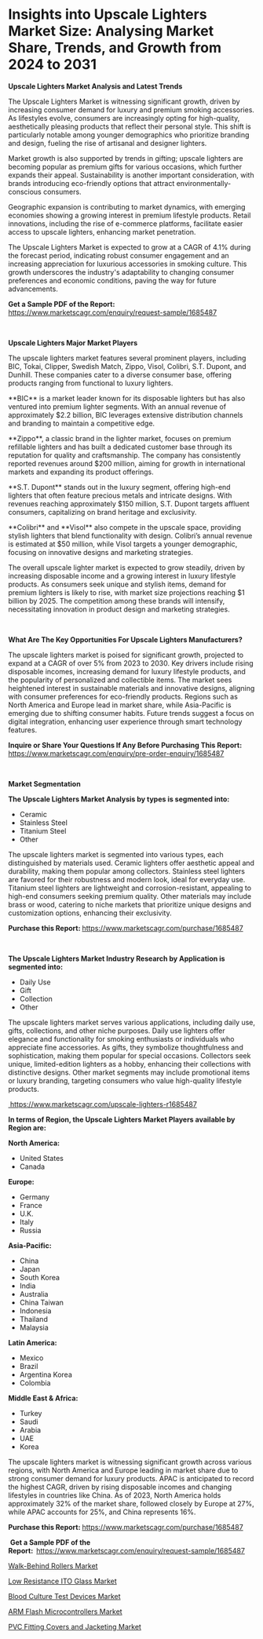 <p><h1>Insights into Upscale Lighters Market Size: Analysing Market Share, Trends, and Growth from 2024 to 2031</h1></p><p><strong>Upscale Lighters Market Analysis and Latest Trends</strong></p>
<p><p>The Upscale Lighters Market is witnessing significant growth, driven by increasing consumer demand for luxury and premium smoking accessories. As lifestyles evolve, consumers are increasingly opting for high-quality, aesthetically pleasing products that reflect their personal style. This shift is particularly notable among younger demographics who prioritize branding and design, fueling the rise of artisanal and designer lighters.</p><p>Market growth is also supported by trends in gifting; upscale lighters are becoming popular as premium gifts for various occasions, which further expands their appeal. Sustainability is another important consideration, with brands introducing eco-friendly options that attract environmentally-conscious consumers.</p><p>Geographic expansion is contributing to market dynamics, with emerging economies showing a growing interest in premium lifestyle products. Retail innovations, including the rise of e-commerce platforms, facilitate easier access to upscale lighters, enhancing market penetration.</p><p>The Upscale Lighters Market is expected to grow at a CAGR of 4.1% during the forecast period, indicating robust consumer engagement and an increasing appreciation for luxurious accessories in smoking culture. This growth underscores the industry's adaptability to changing consumer preferences and economic conditions, paving the way for future advancements.</p></p>
<p><strong>Get a Sample PDF of the Report:&nbsp;</strong> <a href="https://www.marketscagr.com/enquiry/request-sample/1685487?utm_campaign=1285&utm_medium=2&utm_source=Github&utm_content=ia&utm_term=12102024&utm_id=upscale-lighters">https://www.marketscagr.com/enquiry/request-sample/1685487</a></p>
<p>&nbsp;</p>
<p><strong>Upscale Lighters Major Market Players</strong></p>
<p><p>The upscale lighters market features several prominent players, including BIC, Tokai, Clipper, Swedish Match, Zippo, Visol, Colibri, S.T. Dupont, and Dunhill. These companies cater to a diverse consumer base, offering products ranging from functional to luxury lighters.</p><p>**BIC** is a market leader known for its disposable lighters but has also ventured into premium lighter segments. With an annual revenue of approximately $2.2 billion, BIC leverages extensive distribution channels and branding to maintain a competitive edge. </p><p>**Zippo**, a classic brand in the lighter market, focuses on premium refillable lighters and has built a dedicated customer base through its reputation for quality and craftsmanship. The company has consistently reported revenues around $200 million, aiming for growth in international markets and expanding its product offerings.</p><p>**S.T. Dupont** stands out in the luxury segment, offering high-end lighters that often feature precious metals and intricate designs. With revenues reaching approximately $150 million, S.T. Dupont targets affluent consumers, capitalizing on brand heritage and exclusivity.</p><p>**Colibri** and **Visol** also compete in the upscale space, providing stylish lighters that blend functionality with design. Colibri’s annual revenue is estimated at $50 million, while Visol targets a younger demographic, focusing on innovative designs and marketing strategies.</p><p>The overall upscale lighter market is expected to grow steadily, driven by increasing disposable income and a growing interest in luxury lifestyle products. As consumers seek unique and stylish items, demand for premium lighters is likely to rise, with market size projections reaching $1 billion by 2025. The competition among these brands will intensify, necessitating innovation in product design and marketing strategies.</p></p>
<p>&nbsp;</p>
<p><strong>What Are The Key Opportunities For Upscale Lighters Manufacturers?</strong></p>
<p><p>The upscale lighters market is poised for significant growth, projected to expand at a CAGR of over 5% from 2023 to 2030. Key drivers include rising disposable incomes, increasing demand for luxury lifestyle products, and the popularity of personalized and collectible items. The market sees heightened interest in sustainable materials and innovative designs, aligning with consumer preferences for eco-friendly products. Regions such as North America and Europe lead in market share, while Asia-Pacific is emerging due to shifting consumer habits. Future trends suggest a focus on digital integration, enhancing user experience through smart technology features.</p></p>
<p><strong>Inquire or Share Your Questions If Any Before Purchasing This Report:</strong> <a href="https://www.marketscagr.com/enquiry/pre-order-enquiry/1685487?utm_campaign=1285&utm_medium=2&utm_source=Github&utm_content=ia&utm_term=12102024&utm_id=upscale-lighters">https://www.marketscagr.com/enquiry/pre-order-enquiry/1685487</a></p>
<p>&nbsp;</p>
<p><strong>Market Segmentation</strong></p>
<p><strong>The Upscale Lighters Market Analysis by types is segmented into:</strong></p>
<p><ul><li>Ceramic</li><li>Stainless Steel</li><li>Titanium Steel</li><li>Other</li></ul></p>
<p><p>The upscale lighters market is segmented into various types, each distinguished by materials used. Ceramic lighters offer aesthetic appeal and durability, making them popular among collectors. Stainless steel lighters are favored for their robustness and modern look, ideal for everyday use. Titanium steel lighters are lightweight and corrosion-resistant, appealing to high-end consumers seeking premium quality. Other materials may include brass or wood, catering to niche markets that prioritize unique designs and customization options, enhancing their exclusivity.</p></p>
<p><strong>Purchase this Report:&nbsp;</strong><a href="https://www.marketscagr.com/purchase/1685487?utm_campaign=1285&utm_medium=2&utm_source=Github&utm_content=ia&utm_term=12102024&utm_id=upscale-lighters">https://www.marketscagr.com/purchase/1685487</a></p>
<p>&nbsp;</p>
<p><strong>The Upscale Lighters Market Industry Research by Application is segmented into:</strong></p>
<p><ul><li>Daily Use</li><li>Gift</li><li>Collection</li><li>Other</li></ul></p>
<p><p>The upscale lighters market serves various applications, including daily use, gifts, collections, and other niche purposes. Daily use lighters offer elegance and functionality for smoking enthusiasts or individuals who appreciate fine accessories. As gifts, they symbolize thoughtfulness and sophistication, making them popular for special occasions. Collectors seek unique, limited-edition lighters as a hobby, enhancing their collections with distinctive designs. Other market segments may include promotional items or luxury branding, targeting consumers who value high-quality lifestyle products.</p></p>
<p><a href="https://www.marketscagr.com/upscale-lighters-r1685487?utm_campaign=1285&utm_medium=2&utm_source=Github&utm_content=ia&utm_term=12102024&utm_id=upscale-lighters">&nbsp;https://www.marketscagr.com/upscale-lighters-r1685487</a></p>
<p><strong>In terms of Region, the Upscale Lighters Market Players available by Region are:</strong></p>
<p>
    <p> <strong> North America: </strong>
        <ul>
            <li>United States</li>
            <li>Canada</li>
        </ul>
        </p> 
    <p> <strong> Europe: </strong>
        <ul>
            <li>Germany</li>
            <li>France</li>
            <li>U.K.</li>
            <li>Italy</li>
            <li>Russia</li>
        </ul>
        </p> 
    <p> <strong> Asia-Pacific: </strong>
        <ul>
            <li>China</li>
            <li>Japan</li>
            <li>South Korea</li>
            <li>India</li>
            <li>Australia</li>
            <li>China Taiwan</li>
            <li>Indonesia</li>
            <li>Thailand</li>
            <li>Malaysia</li>
        </ul>
        </p> 
    <p> <strong> Latin America: </strong>
        <ul>
            <li>Mexico</li>
            <li>Brazil</li>
            <li>Argentina Korea</li>
            <li>Colombia</li>
        </ul>
        </p> 
    <p> <strong> Middle East & Africa: </strong>
        <ul>
            <li>Turkey</li>
            <li>Saudi</li>
            <li>Arabia</li>
            <li>UAE</li>
            <li>Korea</li>
        </ul>
    </p>
    </p>
<p><p>The upscale lighters market is witnessing significant growth across various regions, with North America and Europe leading in market share due to strong consumer demand for luxury products. APAC is anticipated to record the highest CAGR, driven by rising disposable incomes and changing lifestyles in countries like China. As of 2023, North America holds approximately 32% of the market share, followed closely by Europe at 27%, while APAC accounts for 25%, and China represents 16%.</p></p>
<p><strong>Purchase this Report: </strong><a href="https://www.marketscagr.com/purchase/1685487?utm_campaign=1285&utm_medium=2&utm_source=Github&utm_content=ia&utm_term=12102024&utm_id=upscale-lighters">https://www.marketscagr.com/purchase/1685487</a></p>
<p>&nbsp;<strong>Get a Sample PDF of the Report:&nbsp;&nbsp;</strong><a href="https://www.marketscagr.com/enquiry/request-sample/1685487?utm_campaign=1285&utm_medium=2&utm_source=Github&utm_content=ia&utm_term=12102024&utm_id=upscale-lighters">https://www.marketscagr.com/enquiry/request-sample/1685487</a></p>
<p><strong></strong></p>
<p><p><a href="https://www.linkedin.com/pulse/what-factors-influence-walk-behind-rollers-market-coming-d4yyc?utm_campaign=1285&utm_medium=2&utm_source=Github&utm_content=ia&utm_term=12102024&utm_id=upscale-lighters">Walk-Behind Rollers Market</a></p><p><a href="https://www.linkedin.com/pulse/deep-dive-low-resistance-ito-glass-market-itstrends-segmentation-z3wbc?utm_campaign=1285&utm_medium=2&utm_source=Github&utm_content=ia&utm_term=12102024&utm_id=upscale-lighters">Low Resistance ITO Glass Market</a></p><p><a href="https://www.linkedin.com/pulse/market-dynamics-future-trends-global-blood-culture-test-devices-tfkqe?utm_campaign=1285&utm_medium=2&utm_source=Github&utm_content=ia&utm_term=12102024&utm_id=upscale-lighters">Blood Culture Test Devices Market</a></p><p><a href="https://www.linkedin.com/pulse/arm-flash-microcontrollers-market-research-report-exploring-dbdgf?utm_campaign=1285&utm_medium=2&utm_source=Github&utm_content=ia&utm_term=12102024&utm_id=upscale-lighters">ARM Flash Microcontrollers Market</a></p><p><a href="https://www.linkedin.com/pulse/booming-pvc-fitting-covers-jacketing-market-sector-analysis-gnjcc?utm_campaign=1285&utm_medium=2&utm_source=Github&utm_content=ia&utm_term=12102024&utm_id=upscale-lighters">PVC Fitting Covers and Jacketing Market</a></p></p>